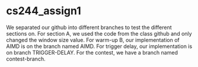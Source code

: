 # cs244_assign1
We separated our github into different branches to test the different sections on.  For section A, we used the code from the class github and only changed the window size value.  For warm-up B, our implementation of AIMD is on the branch named AIMD.  For trigger delay, our implementation is on branch TRIGGER-DELAY.  For the contest, we have a branch named contest-branch.
